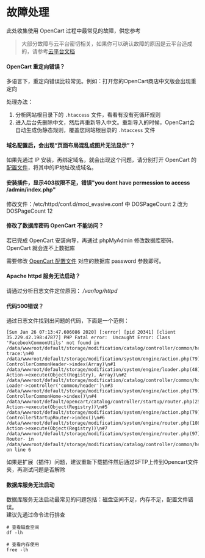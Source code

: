 # 故障处理

此处收集使用 OpenCart 过程中最常见的故障，供您参考

> 大部分故障与云平台密切相关，如果你可以确认故障的原因是云平台造成的，请参考[云平台文档](https://support.websoft9.com/docs/faq/zh/tech-instance.html)

#### OpenCart 重定向错误？

多语言下，重定向错误比较常见。例如：打开您的OpenCart商店中文版会出现重定向

处理办法：
1. 分析网站根目录下的 `.htaccess` 文件，看看有没有死循环规则
2. 进入后台先删除中文，然后再重新导入中文。重新导入的时候，OpenCart会自动生成伪静态规则，覆盖您网站根目录的 `.htaccess` 文件

####  域名配置后，会出现“页面布局混乱或图片无法显示”？

如果先通过 IP 安装，再绑定域名，就会出现这个问题，请分别打开 OpenCart 的[配置文件](/zh/stack-components.html#opencart)，将其中的IP地址改成域名。

#### 安装插件，显示403权限不足，错误"you dont have permession to access /admin/index.php"

修改文件：/etc/httpd/conf.d/mod\_evasive.conf 中  DOSPageCount 2 改为 DOSPageCount 12

#### 修改了数据库密码 OpenCart 不能访问？

若已完成 OpenCart 安装向导，再通过 phpMyAdmin 修改数据库密码，OpenCart 就会连不上数据库  

需要修改 [OpenCart 配置文件](/zh/stack-components.html#opencart) 对应的数据库 password 参数即可。

#### Apache httpd 服务无法启动？

请通过分析日志文件定位原因： */var/log/httpd*

#### 代码500错误？

通过日志文件找到出问题的代码，下面是一个范例：

```
[Sun Jan 26 07:13:47.606086 2020] [:error] [pid 20341] [client 35.229.42.198:47877] PHP Fatal error:  Uncaught Error: Class 'FacebookCommonUtils' not found in /data/wwwroot/default/storage/modification/catalog/controller/common/header.php:6\nStack trace:\n#0 /data/wwwroot/default/storage/modification/system/engine/action.php(79): ControllerCommonHeader->index(Array)\n#1 /data/wwwroot/default/storage/modification/system/engine/loader.php(48): Action->execute(Object(Registry), Array)\n#2 /data/wwwroot/default/storage/modification/catalog/controller/common/home.php(24): Loader->controller('common/header')\n#3 /data/wwwroot/default/storage/modification/system/engine/action.php(79): ControllerCommonHome->index()\n#4 /data/wwwroot/default/opencart/catalog/controller/startup/router.php(25): Action->execute(Object(Registry))\n#5 /data/wwwroot/default/storage/modification/system/engine/action.php(79): ControllerStartupRouter->index()\n#6 /data/wwwroot/default/storage/modification/system/engine/router.php(108): Action->execute(Object(Registry))\n#7 /data/wwwroot/default/storage/modification/system/engine/router.php(97): Router- in /data/wwwroot/default/storage/modification/catalog/controller/common/header.php on line 6

```

如果是扩展（插件）问题，建议重新下载插件然后通过SFTP上传到Opencart文件夹，再测试问题是否解除

#### 数据库服务无法启动

数据库服务无法启动最常见的问题包括：磁盘空间不足，内存不足，配置文件错误。  
建议先通过命令进行排查  

```shell
# 查看磁盘空间
df -lh

# 查看内存使用
free -lh
```

